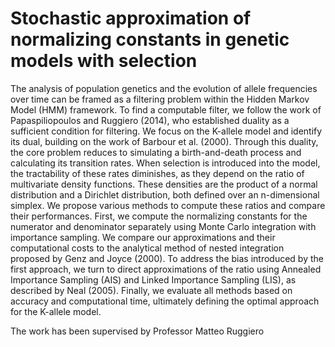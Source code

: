 # Stochastic approximation of normalizing constants in genetic models with selection
The analysis of population genetics and the evolution of allele frequencies over time can be
framed as a filtering problem within the Hidden Markov Model (HMM) framework. To find a
computable filter, we follow the work of Papaspiliopoulos and Ruggiero (2014), who established
duality as a sufficient condition for filtering. We focus on the K-allele model and identify its dual,
building on the work of Barbour et al. (2000). Through this duality, the core problem reduces
to simulating a birth-and-death process and calculating its transition rates. When selection is
introduced into the model, the tractability of these rates diminishes, as they depend on the ratio
of multivariate density functions. These densities are the product of a normal distribution and a
Dirichlet distribution, both defined over an n-dimensional simplex. We propose various methods
to compute these ratios and compare their performances. First, we compute the normalizing
constants for the numerator and denominator separately using Monte Carlo integration with
importance sampling. We compare our approximations and their computational costs to the
analytical method of nested integration proposed by Genz and Joyce (2000). To address the bias
introduced by the first approach, we turn to direct approximations of the ratio using Annealed
Importance Sampling (AIS) and Linked Importance Sampling (LIS), as described by Neal (2005).
Finally, we evaluate all methods based on accuracy and computational time, ultimately defining
the optimal approach for the K-allele model.

The work has been supervised by Professor Matteo Ruggiero

